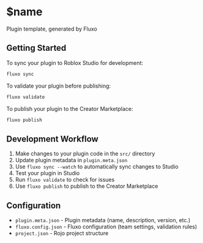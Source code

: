 # $name

Plugin template, generated by Fluxo

## Getting Started

To sync your plugin to Roblox Studio for development:

```bash
fluxo sync
```

To validate your plugin before publishing:

```bash
fluxo validate
```

To publish your plugin to the Creator Marketplace:

```bash
fluxo publish
```

## Development Workflow

1. Make changes to your plugin code in the `src/` directory
2. Update plugin metadata in `plugin.meta.json`
3. Use `fluxo sync --watch` to automatically sync changes to Studio
4. Test your plugin in Studio
5. Run `fluxo validate` to check for issues
6. Use `fluxo publish` to publish to the Creator Marketplace

## Configuration

- `plugin.meta.json` - Plugin metadata (name, description, version, etc.)
- `fluxo.config.json` - Fluxo configuration (team settings, validation rules)
- `project.json` - Rojo project structure
